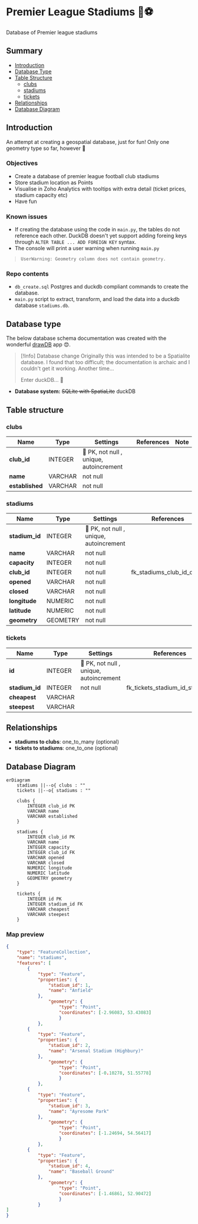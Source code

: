 # Premier League Stadiums 🥅⚽

Database of Premier league stadiums

## Summary

- [Introduction](#introduction)
- [Database Type](#database-type)
- [Table Structure](#table-structure)
	- [clubs](#clubs)
	- [stadiums](#stadiums)
	- [tickets](#tickets)
- [Relationships](#relationships)
- [Database Diagram](#database-Diagram)

## Introduction
An attempt at creating a geospatial database, just for fun! Only one geometry type so far, however 🤔

### Objectives
- Create a database of premier league football club stadiums
- Store stadium location as Points
- Visualise in Zoho Analytics with tooltips with extra detail (ticket prices, stadium capacity etc)
- Have fun

### Known issues
- If creating the database using the code in `main.py`, the tables do not reference each other. DuckDB doesn't yet support adding foreing keys through `ALTER TABLE ... ADD FOREIGN KEY` syntax.
- The console will print a user warning when running `main.py` 
> `UserWarning: Geometry column does not contain geometry.`

### Repo contents
- `db_create.sql` Postgres and duckdb compliant commands to create the database.
- `main.py` script to extract, transform, and load the data into a duckdb database `stadiums.db`.


## Database type
The below database schema documentation was created with the wonderful [drawDB](https://drawdb.vercel.app/editor) app 😍. 

> [!Info] Database change
> Originally this was intended to be a Spatialite database. I found that too difficult; the documentation is archaic and I couldn't get it working. Another time...  
>   
> Enter duckDB... 🦆


- **Database system:** ~~SQLite with SpatiaLite~~ duckDB
## Table structure

### clubs

| Name        | Type          | Settings                      | References                    | Note                           |
|-------------|---------------|-------------------------------|-------------------------------|--------------------------------|
| **club_id** | INTEGER | 🔑 PK, not null , unique, autoincrement |  | |
| **name** | VARCHAR | not null  |  | |
| **established** | VARCHAR | not null  |  | | 


### stadiums

| Name        | Type          | Settings                      | References                    | Note                           |
|-------------|---------------|-------------------------------|-------------------------------|--------------------------------|
| **stadium_id** | INTEGER | 🔑 PK, not null , unique, autoincrement |  | |
| **name** | VARCHAR | not null  |  | |
| **capacity** | INTEGER | not null  |  | |
| **club_id** | INTEGER | not null  | fk_stadiums_club_id_clubs | |
| **opened** | VARCHAR | not null  |  | |
| **closed** | VARCHAR | not null  |  | |
| **longitude** | NUMERIC | not null |  | |
| **latitude** | NUMERIC | not null |  | |
| **geometry** | GEOMETRY | not null  |  | | 


### tickets

| Name        | Type          | Settings                      | References                    | Note                           |
|-------------|---------------|-------------------------------|-------------------------------|--------------------------------|
| **id** | INTEGER | 🔑 PK, not null , unique, autoincrement |  | |
| **stadium_id** | INTEGER | not null  | fk_tickets_stadium_id_stadiums | |
| **cheapest** | VARCHAR | |  | | 
| **steepest** | VARCHAR | |  | | 


## Relationships

- **stadiums to clubs**: one_to_many (optional)
- **tickets to stadiums**: one_to_one (optional)

## Database Diagram

```mermaid
erDiagram
	stadiums ||--o{ clubs : ""
	tickets ||--o{ stadiums : ""

	clubs {
		INTEGER club_id PK
		VARCHAR name
		VARCHAR established
	}

	stadiums {
		INTEGER club_id PK
		VARCHAR name
		INTEGER capacity 
		INTEGER club_id FK
		VARCHAR opened
		VARCHAR closed
		NUMERIC longitude
		NUMERIC latitude
		GEOMETRY geometry
	}

	tickets {
		INTEGER id PK
		INTEGER stadium_id FK
		VARCHAR cheapest
		VARCHAR steepest
	}
```

### Map preview
```geojson
{
    "type": "FeatureCollection",
    "name": "stadiums",
    "features": [
        {
            "type": "Feature",
            "properties": {
                "stadium_id": 1,
                "name": "Anfield"
            },
                "geometry": {
                    "type": "Point",
                    "coordinates": [-2.96083, 53.43083]
                    }
            },
        {
            "type": "Feature",
            "properties": {
                "stadium_id": 2,
                "name": "Arsenal Stadium (Highbury)"
            },
                "geometry": {
                    "type": "Point",
                    "coordinates": [-0.10278, 51.55778]
                    }
            },
        {
            "type": "Feature",
            "properties": {
                "stadium_id": 3,
                "name": "Ayresome Park"
            },
                "geometry": {
                    "type": "Point",
                    "coordinates": [-1.24694, 54.56417]
                    }
            },
        {
            "type": "Feature",
            "properties": {
                "stadium_id": 4,
                "name": "Baseball Ground"
            },
                "geometry": {
                    "type": "Point",
                    "coordinates": [-1.46861, 52.90472]
                    }
            }
]
}
```
